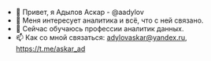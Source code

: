 - 👋 Привет, я Адылов Аскар - @aadylov
- 👀 Меня интересует аналитика и всё, что с ней связано.
- 🌱 Сейчас обучаюсь профессии аналитик данных.
- 📫 Как со мной связаться: adylovaskar@yandex.ru, https://t.me/askar_ad

<!---
AAdylov/AAdylov is a ✨ special ✨ repository because its `README.md` (this file) appears on your GitHub profile.
You can click the Preview link to take a look at your changes.
--->

